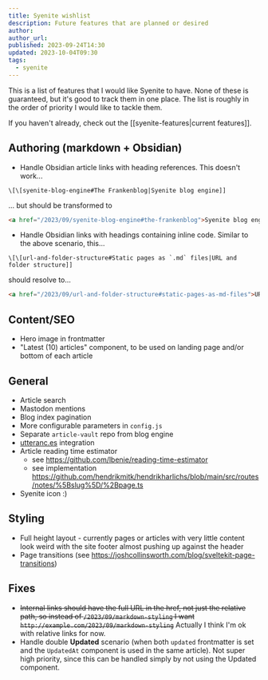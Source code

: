 ```yaml
---
title: Syenite wishlist
description: Future features that are planned or desired
author:
author_url:
published: 2023-09-24T14:30
updated: 2023-10-04T09:30
tags:
  - syenite
---
```


This is a list of features that I would like Syenite to have. None of these is guaranteed, but it's good to track them in one place. The list is roughly in the order of priority I would like to tackle them.

If you haven't already, check out the [[syenite-features|current features]].

## Authoring (markdown + Obsidian)

- Handle Obsidian article links with heading references. This doesn't work...

```
\[\[syenite-blog-engine#The Frankenblog|Syenite blog engine]]
```

... but should be transformed to

```html
<a href="/2023/09/syenite-blog-engine#the-frankenblog">Syenite blog engine</a>
```

- Handle Obsidian links with headings containing inline code. Similar to the above scenario, this...

```
\[\[url-and-folder-structure#Static pages as `.md` files|URL and folder structure]]
```

should resolve to...

```html
<a href="/2023/09/url-and-folder-structure#static-pages-as-md-files">URL and folder structure</a>
```

## Content/SEO

- Hero image in frontmatter
- "Latest (10) articles" component, to be used on landing page and/or bottom of each article

## General

- Article search
- Mastodon mentions
- Blog index pagination
- More configurable parameters in `config.js`
- Separate `article-vault` repo from blog engine
- [utteranc.es](https://utteranc.es/) integration
- Article reading time estimator
	- see https://github.com/lbenie/reading-time-estimator
	- see implementation https://github.com/hendrikmitk/hendrikharlichs/blob/main/src/routes/notes/%5Bslug%5D/%2Bpage.ts
- Syenite icon :)

## Styling

- Full height layout - currently pages or articles with very little content look weird with the site footer almost pushing up against the header
- Page transitions (see https://joshcollinsworth.com/blog/sveltekit-page-transitions)

## Fixes

- ~~Internal links should have the full URL in the href, not just the relative path, so instead of `/2023/09/markdown-styling` I want `http://example.com/2023/09/markdown-styling`~~ Actually I think I'm ok with relative links for now.
- Handle double **Updated** scenario (when both `updated` frontmatter is set and the `UpdatedAt` component is used in the same article). Not super high priority, since this can be handled simply by not using the Updated component.
